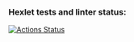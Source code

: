 ### Hexlet tests and linter status:
[![Actions Status](https://github.com/Nargiz-Toleutai/fullstack-javascript-project-4/workflows/hexlet-check/badge.svg)](https://github.com/Nargiz-Toleutai/fullstack-javascript-project-4/actions)